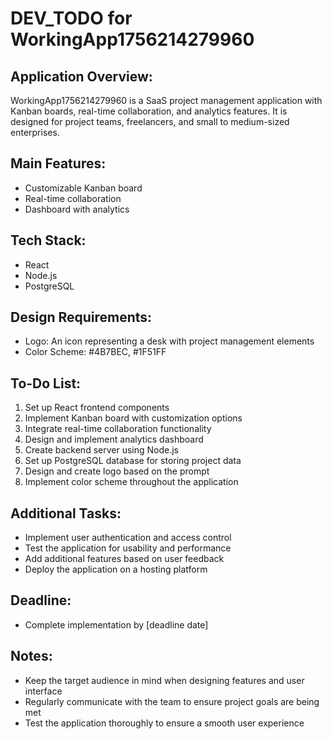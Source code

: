 # DEV_TODO for WorkingApp1756214279960

## Application Overview:
WorkingApp1756214279960 is a SaaS project management application with Kanban boards, real-time collaboration, and analytics features. It is designed for project teams, freelancers, and small to medium-sized enterprises.

## Main Features:
- Customizable Kanban board
- Real-time collaboration
- Dashboard with analytics

## Tech Stack:
- React
- Node.js
- PostgreSQL

## Design Requirements:
- Logo: An icon representing a desk with project management elements
- Color Scheme: #4B7BEC, #1F51FF

## To-Do List:
1. Set up React frontend components
2. Implement Kanban board with customization options
3. Integrate real-time collaboration functionality
4. Design and implement analytics dashboard
5. Create backend server using Node.js
6. Set up PostgreSQL database for storing project data
7. Design and create logo based on the prompt
8. Implement color scheme throughout the application

## Additional Tasks:
- Implement user authentication and access control
- Test the application for usability and performance
- Add additional features based on user feedback
- Deploy the application on a hosting platform

## Deadline:
- Complete implementation by [deadline date]

## Notes:
- Keep the target audience in mind when designing features and user interface
- Regularly communicate with the team to ensure project goals are being met
- Test the application thoroughly to ensure a smooth user experience